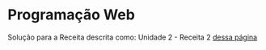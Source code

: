 # Programação Web

Solução para a Receita descrita como: Unidade 2 - Receita 2
[dessa página](https://sites.google.com/view/fabricio10/p%C3%A1gina-inicial/cursos/pweb/receita2)
